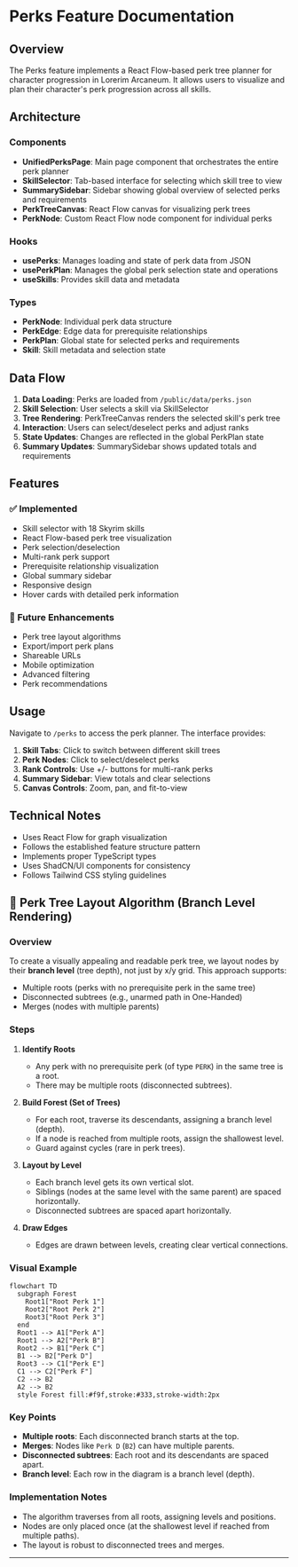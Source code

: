 # Perks Feature Documentation

## Overview

The Perks feature implements a React Flow-based perk tree planner for character progression in Lorerim Arcaneum. It allows users to visualize and plan their character's perk progression across all skills.

## Architecture

### Components

- **UnifiedPerksPage**: Main page component that orchestrates the entire perk planner
- **SkillSelector**: Tab-based interface for selecting which skill tree to view
- **SummarySidebar**: Sidebar showing global overview of selected perks and requirements
- **PerkTreeCanvas**: React Flow canvas for visualizing perk trees
- **PerkNode**: Custom React Flow node component for individual perks

### Hooks

- **usePerks**: Manages loading and state of perk data from JSON
- **usePerkPlan**: Manages the global perk selection state and operations
- **useSkills**: Provides skill data and metadata

### Types

- **PerkNode**: Individual perk data structure
- **PerkEdge**: Edge data for prerequisite relationships
- **PerkPlan**: Global state for selected perks and requirements
- **Skill**: Skill metadata and selection state

## Data Flow

1. **Data Loading**: Perks are loaded from `/public/data/perks.json`
2. **Skill Selection**: User selects a skill via SkillSelector
3. **Tree Rendering**: PerkTreeCanvas renders the selected skill's perk tree
4. **Interaction**: Users can select/deselect perks and adjust ranks
5. **State Updates**: Changes are reflected in the global PerkPlan state
6. **Summary Updates**: SummarySidebar shows updated totals and requirements

## Features

### ✅ Implemented

- Skill selector with 18 Skyrim skills
- React Flow-based perk tree visualization
- Perk selection/deselection
- Multi-rank perk support
- Prerequisite relationship visualization
- Global summary sidebar
- Responsive design
- Hover cards with detailed perk information

### 🚧 Future Enhancements

- Perk tree layout algorithms
- Export/import perk plans
- Shareable URLs
- Mobile optimization
- Advanced filtering
- Perk recommendations

## Usage

Navigate to `/perks` to access the perk planner. The interface provides:

1. **Skill Tabs**: Click to switch between different skill trees
2. **Perk Nodes**: Click to select/deselect perks
3. **Rank Controls**: Use +/- buttons for multi-rank perks
4. **Summary Sidebar**: View totals and clear selections
5. **Canvas Controls**: Zoom, pan, and fit-to-view

## Technical Notes

- Uses React Flow for graph visualization
- Follows the established feature structure pattern
- Implements proper TypeScript types
- Uses ShadCN/UI components for consistency
- Follows Tailwind CSS styling guidelines

## 🌳 Perk Tree Layout Algorithm (Branch Level Rendering)

### Overview

To create a visually appealing and readable perk tree, we layout nodes by their **branch level** (tree depth), not just by x/y grid. This approach supports:
- Multiple roots (perks with no prerequisite perk in the same tree)
- Disconnected subtrees (e.g., unarmed path in One-Handed)
- Merges (nodes with multiple parents)

### Steps

1. **Identify Roots**
   - Any perk with no prerequisite perk (of type `PERK`) in the same tree is a root.
   - There may be multiple roots (disconnected subtrees).

2. **Build Forest (Set of Trees)**
   - For each root, traverse its descendants, assigning a branch level (depth).
   - If a node is reached from multiple roots, assign the shallowest level.
   - Guard against cycles (rare in perk trees).

3. **Layout by Level**
   - Each branch level gets its own vertical slot.
   - Siblings (nodes at the same level with the same parent) are spaced horizontally.
   - Disconnected subtrees are spaced apart horizontally.

4. **Draw Edges**
   - Edges are drawn between levels, creating clear vertical connections.

### Visual Example

```mermaid
flowchart TD
  subgraph Forest
    Root1["Root Perk 1"]
    Root2["Root Perk 2"]
    Root3["Root Perk 3"]
  end
  Root1 --> A1["Perk A"]
  Root1 --> A2["Perk B"]
  Root2 --> B1["Perk C"]
  B1 --> B2["Perk D"]
  Root3 --> C1["Perk E"]
  C1 --> C2["Perk F"]
  C2 --> B2
  A2 --> B2
  style Forest fill:#f9f,stroke:#333,stroke-width:2px
```

### Key Points
- **Multiple roots**: Each disconnected branch starts at the top.
- **Merges**: Nodes like `Perk D` (`B2`) can have multiple parents.
- **Disconnected subtrees**: Each root and its descendants are spaced apart.
- **Branch level**: Each row in the diagram is a branch level (depth).

### Implementation Notes
- The algorithm traverses from all roots, assigning levels and positions.
- Nodes are only placed once (at the shallowest level if reached from multiple paths).
- The layout is robust to disconnected trees and merges.

---
